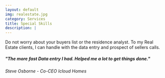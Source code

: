 ```yaml
---
layout: default
img: realestate.jpg
category: Services
title: Special Skills 
description: |
---
```

Do not worry about your buyers list or the residence analyst. To my Real Estate clients, I can handle with the data entry and prospect of sellers calls. 


<h5> "The more fast Data entry I had. Helped me a lot to get things done."</h5>
<p> <h6> Steve Osborne - Co-CEO Icloud Homes </h6> <p>
